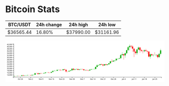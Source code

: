 # Bitcoin Stats

BTC/USDT|24h change|24h high|24h low|
|---|---|---|---|
|$36565.44|16.80%|$37990.00|$31161.96|

<img src="./chart.svg">
